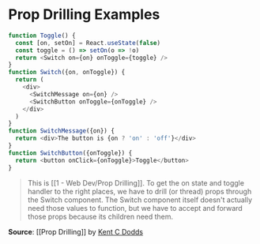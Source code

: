 # Prop Drilling Examples

```js
function Toggle() {
  const [on, setOn] = React.useState(false)
  const toggle = () => setOn(o => !o)
  return <Switch on={on} onToggle={toggle} />
}
function Switch({on, onToggle}) {
  return (
    <div>
      <SwitchMessage on={on} />
      <SwitchButton onToggle={onToggle} />
    </div>
  )
}
function SwitchMessage({on}) {
  return <div>The button is {on ? 'on' : 'off'}</div>
}
function SwitchButton({onToggle}) {
  return <button onClick={onToggle}>Toggle</button>
}
```
> This is [[1 - Web Dev/Prop Drilling]]. To get the on state and toggle handler to the right places, we have to drill (or thread) props through the Switch component. The Switch component itself doesn't actually need those values to function, but we have to accept and forward those props because its children need them.

**Source**: [[Prop Drilling]] by [Kent C Dodds](https://kentcdodds.com/blog/prop-drilling#what-is-prop-drilling)